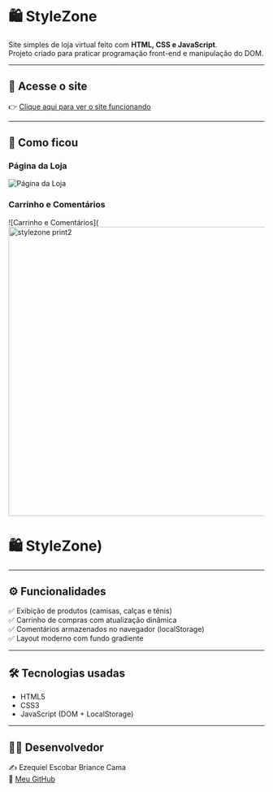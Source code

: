 # 🛍️ StyleZone

Site simples de loja virtual feito com **HTML, CSS e JavaScript**.  
Projeto criado para praticar programação front-end e manipulação do DOM.

---

## 🚀 Acesse o site
👉 [Clique aqui para ver o site funcionando](https://ezequielecamargo.github.io/stylezone/)

---

## 📸 Como ficou

### Página da Loja
![Página da Loja](<img width="1347" height="608" alt="stylezone print" src="https://github.com/user-attachments/assets/94fec4d7-83ac-4293-bfc0-4e598c381765" />)

### Carrinho e Comentários
![Carrinho e Comentários](<img width="1339" height="569" alt="stylezone print2" src="https://github.com/user-attachments/assets/ac70c0dc-15a1-4bcf-b9d3-d1dd43709039" />
# 🛍️ StyleZone)

---

## ⚙️ Funcionalidades

✅ Exibição de produtos (camisas, calças e tênis)  
✅ Carrinho de compras com atualização dinâmica  
✅ Comentários armazenados no navegador (localStorage)  
✅ Layout moderno com fundo gradiente  

---

## 🛠️ Tecnologias usadas

- HTML5  
- CSS3  
- JavaScript (DOM + LocalStorage)  

---

## 👨‍💻 Desenvolvedor

✍️ Ezequiel Escobar Briance Cama  
📌 [Meu GitHub](https://github.com/ezequielecamargo)


